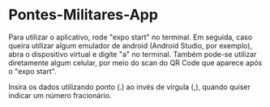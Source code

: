 # Pontes-Militares-App

Para utilizar o aplicativo, rode "expo start" no terminal. Em seguida, caso queira utilizar algum emulador de android (Android Studio, por exemplo), abra o dispositivo virtual e digite "a" no terminal.
Também pode-se utilizar diretamente algum celular, por meio do scan do QR Code que aparece após o "expo start".

Insira os dados utilizando ponto (.) ao invés de vírgula (,), quando quiser indicar um número fracionário.
